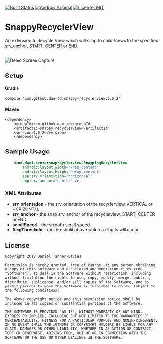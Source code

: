 [![Build Status](https://www.bitrise.io/app/5148ffd6da031702.svg?token=sZ7oWu0dY7qzMDrhZ01Enw&branch=develop)](https://www.bitrise.io/app/5148ffd6da031702)
[![Android Arsenal](https://img.shields.io/badge/Android%20Arsenal-Snappy%20RecyclerView-brightgreen.svg?style=flat)](https://android-arsenal.com/details/1/5473)
[![License: MIT](https://img.shields.io/badge/License-MIT-yellow.svg)](https://opensource.org/licenses/MIT)

# SnappyRecyclerView

An extension to RecyclerView which will snap to child Views to the specified srv_anchor, START, CENTER or END.

<br/>
<img src="./app/src/main/assets/demo.gif" alt="Demo Screen Capture" />

## Setup

#### Gradle

`compile 'com.github.dan-td:snappy-recyclerview:1.0.2'`

#### Maven
```
<dependency>
    <groupId>com.github.dan-td</groupId>
    <artifactId>snappy-recyclerview</artifactId>
    <version>1.0.2</version>
    </dependency>
```

## Sample Usage

```xml
    <com.dant.centersnapreyclerview.SnappingRecyclerView
        android:layout_width="wrap_content"
        android:layout_height="wrap_content"
        app:srv_orientation="horizontal"
        app:srv_anchor="center" />
```

### XML Attributes

* **srv_orientation** - the srv_orientation of the recyclerview, VERTICAL or HORIZONTAL
* **srv_anchor** - the snap srv_anchor of the recyclerview, START, CENTER or END
* **scrollSpeed** - the smooth scroll speed
* **flingThreshold** - the threshold above which a fling is will occur

## License

```
Copyright 2017 Daniel Tanner-Davies

Permission is hereby granted, free of charge, to any person obtaining a copy of this software and associated documentation files (the "Software"), to deal in the Software without restriction, including without limitation the rights to use, copy, modify, merge, publish, distribute, sublicense, and/or sell copies of the Software, and to permit persons to whom the Software is furnished to do so, subject to the following conditions:

The above copyright notice and this permission notice shall be included in all copies or substantial portions of the Software.

THE SOFTWARE IS PROVIDED "AS IS", WITHOUT WARRANTY OF ANY KIND, EXPRESS OR IMPLIED, INCLUDING BUT NOT LIMITED TO THE WARRANTIES OF MERCHANTABILITY, FITNESS FOR A PARTICULAR PURPOSE AND NONINFRINGEMENT. IN NO EVENT SHALL THE AUTHORS OR COPYRIGHT HOLDERS BE LIABLE FOR ANY CLAIM, DAMAGES OR OTHER LIABILITY, WHETHER IN AN ACTION OF CONTRACT, TORT OR OTHERWISE, ARISING FROM, OUT OF OR IN CONNECTION WITH THE SOFTWARE OR THE USE OR OTHER DEALINGS IN THE SOFTWARE.
```
